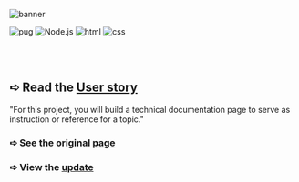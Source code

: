 ![banner](https://github.com/z-bj/UI_UPGRADE_FOR_PUG_JS_TECHNICAL_DOCUMENTATION/blob/master/ui-upgrade-pug-js-banner.jpg)

![pug](https://img.shields.io/badge/Pug-A86454.svg?style=for-the-badge&logo=Pug&logoColor=white)
![Node.js](https://img.shields.io/badge/Node.js-339933.svg?style=for-the-badge&logo=nodedotjs&logoColor=white)
![html](https://img.shields.io/badge/HTML5-E34F26.svg?style=for-the-badge&logo=HTML5&logoColor=white)
![css](https://img.shields.io/badge/CSS3-1572B6.svg?style=for-the-badge&logo=CSS3&logoColor=white)

<br>
<br>


## ➪ Read the [User story](https://github.com/z-bj/UI_UPGRADE_FOR_PUG_JS_TECHNICAL_DOCUMENTATION/blob/master/User_story.md)
"For this project, you will build a technical documentation page to serve as instruction or reference for a topic."

### ➪ See the original [page](https://pugjs.org/api/getting-started.html) 

### ➪ View the [update](https://z-bj.github.io/UI_UPGRADE_FOR_PUG_JS_TECHNICAL_DOCUMENTATION/)
